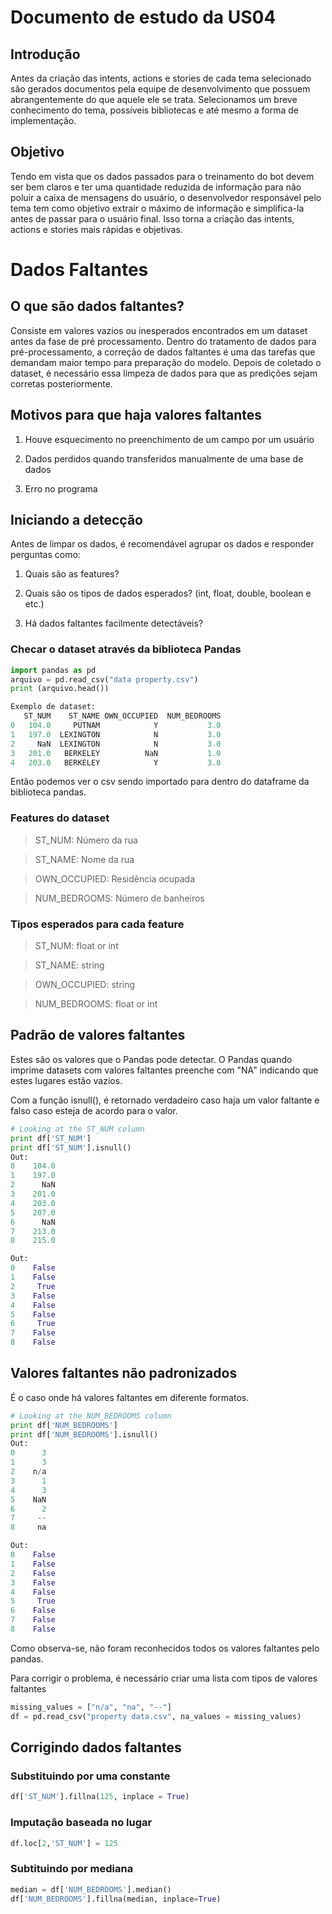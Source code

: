 # Documento de estudo da US04

## Introdução

Antes da criação das intents, actions e stories de cada tema selecionado são gerados documentos pela equipe de desenvolvimento que possuem abrangentemente do que aquele ele se trata. Selecionamos um breve conhecimento do tema, possíveis bibliotecas e até mesmo a forma de implementação. 

## Objetivo

Tendo em vista que os dados passados para o treinamento do bot devem ser bem claros e ter uma quantidade reduzida de informação para não poluir a caixa de mensagens do usuário, o desenvolvedor responsável pelo tema tem como objetivo extrair o máximo de informação e simplifica-la antes de passar para o usuário final. Isso torna a criação das intents, actions e stories mais rápidas e objetivas.

# Dados Faltantes

## O que são dados faltantes?
Consiste em valores vazios ou inesperados encontrados em um dataset antes da fase de pré processamento. Dentro do tratamento de dados para pré-processamento, a correção de dados faltantes é uma das tarefas que demandam maior tempo para preparação do modelo. Depois de coletado o dataset, é necessário essa limpeza de dados para que as predições sejam corretas posteriormente.
## Motivos para que haja valores faltantes
1) Houve esquecimento no preenchimento de um campo por um usuário

2) Dados perdidos quando transferidos manualmente de uma base de dados

3) Erro no programa

## Iniciando a detecção

Antes de limpar os dados, é recomendável agrupar os dados e responder perguntas como:

1) Quais são as features?

2) Quais são os tipos de dados esperados? (int, float, double, boolean e etc.)

3) Há dados faltantes facilmente detectáveis?

### Checar o dataset através da biblioteca Pandas

```python
import pandas as pd
arquivo = pd.read_csv("data property.csv")
print (arquivo.head())
```


```python
Exemplo de dataset:
   ST_NUM    ST_NAME OWN_OCCUPIED  NUM_BEDROOMS
0   104.0     PUTNAM            Y           3.0
1   197.0  LEXINGTON            N           3.0
2     NaN  LEXINGTON            N           3.0
3   201.0   BERKELEY          NaN           1.0
4   203.0   BERKELEY            Y           3.0
```

Então podemos ver o csv sendo importado para dentro do dataframe da biblioteca pandas.

### Features do dataset

>ST_NUM: Número da rua

>ST_NAME: Nome da rua

>OWN_OCCUPIED: Residência ocupada

>NUM_BEDROOMS: Número de banheiros

### Tipos esperados para cada feature

>ST_NUM: float or int

>ST_NAME: string

>OWN_OCCUPIED: string

>NUM_BEDROOMS: float or int

## Padrão de valores faltantes

Estes são os valores que o Pandas pode detectar. O Pandas quando imprime datasets com valores faltantes preenche com "NA" indicando que estes lugares estão vazios.

Com a função isnull(), é retornado verdadeiro caso haja um valor faltante e falso caso esteja de acordo para o valor.

```python
# Looking at the ST_NUM column
print df['ST_NUM']
print df['ST_NUM'].isnull()
Out:
0    104.0
1    197.0
2      NaN
3    201.0
4    203.0
5    207.0
6      NaN
7    213.0
8    215.0

Out:
0    False
1    False
2     True
3    False
4    False
5    False
6     True
7    False
8    False
```



## Valores faltantes não padronizados
É o caso onde há valores faltantes em diferente formatos.

```python
# Looking at the NUM_BEDROOMS column
print df['NUM_BEDROOMS']
print df['NUM_BEDROOMS'].isnull()
Out:
0      3
1      3
2    n/a
3      1
4      3
5    NaN
6      2
7     --
8     na

Out:
0    False
1    False
2    False
3    False
4    False
5     True
6    False
7    False
8    False
```
Como observa-se, não foram reconhecidos todos os valores faltantes pelo pandas.

Para corrigir o problema, é necessário criar uma lista com tipos de valores faltantes

```python
missing_values = ["n/a", "na", "--"]
df = pd.read_csv("property data.csv", na_values = missing_values)
```

## Corrigindo dados faltantes

### Substituindo por uma constante

```python
df['ST_NUM'].fillna(125, inplace = True)
```

### Imputação baseada no lugar

```python
df.loc[2,'ST_NUM'] = 125
```

### Subtituindo por mediana

```python
median = df['NUM_BEDROOMS'].median()
df['NUM_BEDROOMS'].fillna(median, inplace=True)
```
